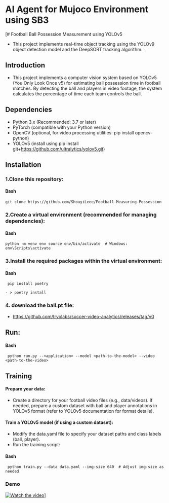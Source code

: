 # AI Agent for Mujoco Environment using SB3

[# Football Ball Possession Measurement using YOLOv5
- This project implements real-time object tracking using the YOLOv9 object detection model and the DeepSORT tracking algorithm.

## Introduction

- This project implements a computer vision system based on YOLOv5 (You Only Look Once v5) for estimating ball possession time in football matches. By detecting the ball and players in video footage, the system calculates the percentage of time each team controls the ball.

## Dependencies
- Python 3.x (Recommended: 3.7 or later)
- PyTorch (compatible with your Python version)
- OpenCV (optional, for video processing utilities: pip install opencv-python)
- YOLOv5 (install using pip install git+https://github.com/ultralytics/yolov5.git)

## Installation

### 1.Clone this repository:

#### Bash
```
git clone https://github.com/ShouyiLeee/Football-Measuring-Possession
```

### 2.Create a virtual environment (recommended for managing dependencies):

#### Bash
```
python -m venv env source env/bin/activate  # Windows: env\Scripts\activate
```



### 3.Install the required packages within the virtual environment:

#### Bash
```
 pip install poetry
```
```
- > poetry install
```

### 4. download the ball.pt file:
- https://github.com/tryolabs/soccer-video-analytics/releases/tag/v0



## Run:
#### Bash
```
 python run.py --<application> --model <path-to-the-model> --video <path-to-the-video>
```

## Training
#### Prepare your data:
- Create a directory for your football video files (e.g., data/videos). If needed, prepare a custom dataset with ball and player annotations in YOLOv5 format (refer to YOLOv5 documentation for format details).
  
#### Train a YOLOv5 model (if using a custom dataset):
- Modify the data.yaml file to specify your dataset paths and class labels (ball, player).
- Run the training script:
#### Bash
```
 python train.py --data data.yaml --img-size 640  # Adjust img-size as needed

```

### Demo
[![Watch the video](https://img.youtube.com/vi/KEgwVzmDQBo/0.jpg)](https://youtube.com/KEgwVzmDQBo)]




